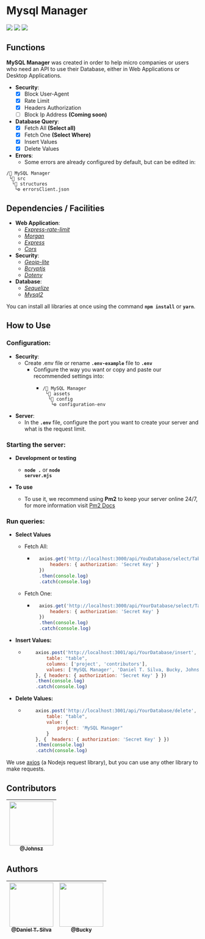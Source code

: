 <h1>Mysql Manager</h1>
<div>
    <a href=''><img src='https://img.shields.io/hexpm/l/plug' /></a>
    <a href=''><img src='https://img.shields.io/github/last-commit/7Silva/MySQL_Manager' /></a>
    <a href=''><img src='https://img.shields.io/github/repo-size/7Silva/MySQL_Manager' /></a>
</div>

<!-- Functions Div -->
<div>
    <h2>Functions</h2>
    <p><strong>MySQL Manager</strong> was created in order to help micro companies or users who need an API to use their Database, either in Web Applications or Desktop Applications.</p>
</div>

- <strong>Security</strong>:
  - [x] Block User-Agent
  - [x] Rate Limit
  - [x] Headers Authorization 
  - [ ] Block Ip Address <strong>(Coming soon)</strong>

- <strong>Database Query</strong>:
  - [x] Fetch All <strong>(Select all)</strong>
  - [x] Fetch One <strong>(Select Where)</strong>
  - [x] Insert Values
  - [x] Delete Values

- <strong>Errors</strong>:
  - Some errors are already configured by default, but can be edited in:

<div>

    /📁 MySQL Manager
     └📂 src
      └📂 structures
       └⚙️ errorsClient.json
        
</div>
<!-- Final Functions Div -->

<!-- Dependencies / Facilities -->
<div>
    <h2>Dependencies / Facilities</h2>
</div>

- <strong>Web Application</strong>:
  - <em><a href='https://www.npmjs.com/package/express-rate-limit'>Express-rate-limit</a></em>
  - <em><a href='https://www.npmjs.com/package/morgan'>Morgan</a></em>
  - <em><a href='https://expressjs.com'>Express</a></em>
  - <em><a href='https://www.npmjs.com/package/cors'>Cors</a></em>
- <strong>Security</strong>:
  - <em><a href='https://www.npmjs.com/package/geoip-lite'>Geoip-lite</a></em>
  - <em><a href='https://www.npmjs.com/package/bcryptjs'>Bcryptjs</a></em>
  - <em><a href='https://www.npmjs.com/package/dotenv'>Dotenv</a></em>
- <strong>Database</strong>:
  - <em><a href='https://sequelize.org/'>Sequelize</a></em>
  - <em><a href='https://www.npmjs.com/package/mysql2'>Mysql2</a></em>

<p>You can install all libraries at once using the command <strong><code>npm install</code></strong> or <strong><code>yarn</code></strong>.</p>
<!-- Final Dependencies / Facilities -->

<!-- How to Use -->
<div>
    <h2>How to Use</h2>
</div>

<h3>Configuration:</h3>

- <strong>Security</strong>:
  - Create .env file or rename <strong><code>.env-example</code></strong> file to <strong><code>.env</code></strong>
    - Configure the way you want or copy and paste our recommended settings into: 
      - ```    
        /📁 MySQL Manager
         └📂 assets
          └📂 config
           └⚙️ configuration-env
        ```
- <strong>Server</strong>:
  - In the <strong><code>.env</code></strong> file, configure the port you want to create your server and what is the request limit.

<h3>Starting the server:</h3>

- <strong>Development or testing</strong>
  - <strong><code>node .</code></strong> or <strong><code>node server.mjs</code></strong>

- <strong>To use</strong>
  - To use it, we recommend using <strong>Pm2</strong> to keep your server online 24/7, for more information visit <a href='https://pm2.keymetrics.io/docs/usage/quick-start/'>Pm2 Docs</a>

<h3>Run queries:</h3>

- <strong>Select Values</strong>
  - Fetch All:
    - ```js
        axios.get('http://localhost:3000/api/YouDatabase/select/Table', {
            headers: { authorization: 'Secret Key' }
        })
        .then(console.log)
        .catch(console.log)
      ```
  - Fetch One:
    - ```js
        axios.get('http://localhost:3000/api/YourDatabase/select/Table?id=1', {
            headers: { authorization: 'Secret Key' }
        })
        .then(console.log)
        .catch(console.log)
      ```

- <strong>Insert Values:</strong>
  - ```js
        axios.post('http://localhost:3001/api/YourDatabase/insert', {
            table: "table",
            columns: ['project', 'contributors'],
            values: ['MySQL Manager', 'Daniel T. Silva, Bucky, Johnsz']
        }, { headers: { authorization: 'Secret Key' } })
        .then(console.log)
        .catch(console.log)
      ```

- <strong>Delete Values:</strong>
  - ```js
        axios.post('http://localhost:3001/api/YourDatabase/delete', {
            table: "table",
            value: {
                project: 'MySQL Manager"
            }
        }, {  headers: { authorization: 'Secret Key' } })
        .then(console.log)
        .catch(console.log)
      ```

<p>We use <a href='https://axios-http.com/'>axios</a> (a Nodejs request library), but you can use any other library to make requests.</p>
<!-- Final How to Use -->

<!-- Contributors -->
<h2>Contributors</h2>

| [<img src="https://github.com/7Johnsz.png?size=115" width=115><br><sub>@Johnsz</sub>](https://github.com/7Johnsz) |
| :---: | 

<h2>Authors</h2>

| [<img src="https://github.com/7Silva.png?size=115" width=115><br><sub>@Daniel T. Silva</sub>](https://github.com/7Silva) | [<img src="https://github.com/isBucky.png?size=115" width=115><br><sub>@Bucky</sub>](https://github.com/isBucky) |
| :---: | :---: |